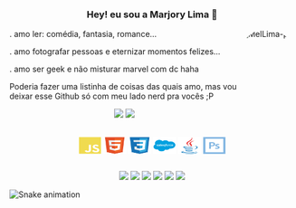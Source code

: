 
### <div align = "center">Hey! eu sou a Marjory Lima 👋</div>
<div align = "right">
<img align="right" alt="MelLima-pic" height="150" style="border-radius:50px;" src="https://user-images.githubusercontent.com/117916420/215355695-cb65fa12-39bc-4bf4-925d-7de836304d44.gif">
</div>
<div align = "left">
  <p>. amo ler: comédia, fantasia, romance... </p>
  <p>. amo fotografar pessoas e eternizar momentos felizes... </p>
  <p>. amo ser geek e não misturar marvel com dc haha </p>
  <p> Poderia fazer uma listinha de coisas das quais amo, mas vou deixar esse Github só com meu lado nerd pra vocês ;P </P>
</div>

<!--
**marjorylima/marjorylima** is a ✨ _special_ ✨ repository because its `README.md` (this file) appears on your GitHub profile.

Here are some ideas to get you started:

- 🔭 I’m currently working on ...
- 🌱 I’m currently learning ...
- 👯 I’m looking to collaborate on ...
- 🤔 I’m looking for help with ...
- 💬 Ask me about ...
- 📫 How to reach me: ...
- 😄 Pronouns: ...
- ⚡ Fun fact: ...
-->

<!--
<div>
![Anurag's GitHub stats](https://github-readme-stats.vercel.app/api?username=marjorylima&show_icons=true&theme=transparent)
</div>


<div>
  <a href="https://github.com/marjorylima">
  <img height="180em"   align="center" src="https://github-readme-stats.vercel.app/api?username=marjorylima&show_icons=true&theme=react&include_all_commits=true&count_private=true"/>
  <img height="180em"  align="center" src="https://github-readme-stats.vercel.app/api/top-langs/?username=marjorylima&layout=compact&langs_count=7&theme=react" />

  <img align="center" width="148" height="180" src="https://media1.tenor.com/images/68e8337fb4eb7e40645d832c64762a8b/tenor.gif?itemid=19443613">
</div>
-->


<div>
<p align = "center">
  <img src = "https://github-readme-stats.vercel.app/api?username=marjorylima&show_icons=true&theme=dracula&line_height=27">
  <img src = "https://github-readme-stats.vercel.app/api/top-langs/?username=marjorylima&hide=css,html&theme=dracula">
  
  <!--<img src = "https://github-readme-stats.vercel.app/api/top-langs/?username=marjorylima&layout=compact">
  <img src = "https://github-readme-stats.vercel.app/api/pin/?username=marjorylima&repo=github-readme-stats">-->
</p>
  
</div>



<div style="display: inline_block" align="center"><br>
  <img align="center" alt="MelLima-Js" height="30" width="40" src="https://raw.githubusercontent.com/devicons/devicon/master/icons/javascript/javascript-plain.svg">
  <!-- -->
  <img align="center" alt="MelLima-HTML" height="30" width="40" src="https://raw.githubusercontent.com/devicons/devicon/master/icons/html5/html5-original.svg">
  <img align="center" alt="MelLima-CSS" height="30" width="40" src="https://raw.githubusercontent.com/devicons/devicon/master/icons/css3/css3-original.svg">
  <img align="center" alt="MelLima-Salesforce" height="30" width="40" src="https://raw.githubusercontent.com/devicons/devicon/1119b9f84c0290e0f0b38982099a2bd027a48bf1/icons/salesforce/salesforce-original.svg">
  <img align="center" alt="MelLima-Java" height="30" width="40" src="https://raw.githubusercontent.com/devicons/devicon/1119b9f84c0290e0f0b38982099a2bd027a48bf1/icons/java/java-original.svg">
  <img align="center" alt="MelLima-Ps" height="30" width="40" src="https://raw.githubusercontent.com/devicons/devicon/1119b9f84c0290e0f0b38982099a2bd027a48bf1/icons/photoshop/photoshop-line.svg">
  <!--
  <img align="center" alt="MelLima-React" height="30" width="40" src="https://cdn.jsdelivr.net/gh/devicons/devicon@v2.15.1/devicon.min.css">
  -->

  
  
</div>

##

<div align="center"> 
  <a href="https://www.youtube.com/channel/UCML9jFodlofH625tQ3U-J4g" target="_blank"><img src="https://img.shields.io/badge/YouTube-FF0000?style=for-the-badge&logo=youtube&logoColor=white" target="_blank"></a>
  <a href="https://instagram.com/marjoryalima" target="_blank"><img src="https://img.shields.io/badge/-Instagram-%23E4405F?style=for-the-badge&logo=instagram&logoColor=white" target="_blank"></a>
 	<a href="https://twitter.com/LimMarjory" target="_blank"><img src="https://img.shields.io/badge/Twitch-9146FF?style=for-the-badge&logo=twitch&logoColor=white" target="_blank"></a>
 <a href="https://api.whatsapp.com/send?phone=5531975020841&text=" target="_blank"><img src="https://img.shields.io/badge/WhatsApp-25D366?style=for-the-badge&logo=whatsapp&logoColor=white" target="_blank"></a> 
  <a href = "mailto:marjory.lim@gmail.com"><img src="https://img.shields.io/badge/-Gmail-%23333?style=for-the-badge&logo=gmail&logoColor=white" target="_blank"></a>
  <a href="https://www.linkedin.com/in/marjory-lima-devsalesforce" target="_blank"><img src="https://img.shields.io/badge/-LinkedIn-%230077B5?style=for-the-badge&logo=linkedin&logoColor=white" target="_blank"></a> 
  
 
  
  </div>
  
   ![Snake animation](https://github.com/marjorylima/marjorylima/blob/output/github-contribution-grid-snake.svg)
  

  <!--
  <div>
    ![Snake animation](https://github.com/marjorylima/marjorylima/blob/output/github-contribution-grid-snake.svg)
  </div>
 

  [![readme](https://github-readme-stats.vercel.app/api/pin/?username=marjorylima&repo=marjorylima&theme=dracula)](https://github.com/marjorylima/marjorylima)
  -->
